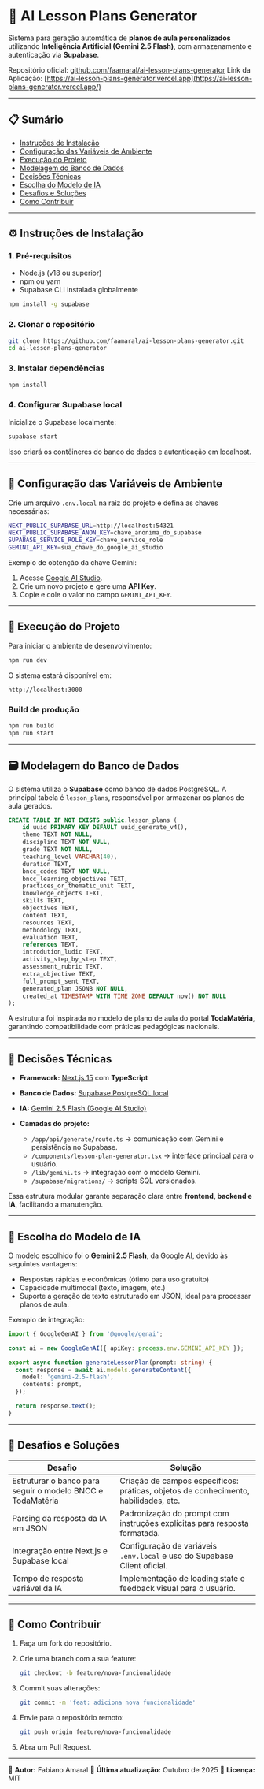# 🧠 AI Lesson Plans Generator

Sistema para geração automática de **planos de aula personalizados** utilizando **Inteligência Artificial (Gemini 2.5 Flash)**, com armazenamento e autenticação via **Supabase**.

Repositório oficial: [github.com/faamaral/ai-lesson-plans-generator](https://github.com/faamaral/ai-lesson-plans-generator)
Link da Aplicação: [https://ai-lesson-plans-generator.vercel.app](https://ai-lesson-plans-generator.vercel.app/)

---

## 📋 Sumário

* [Instruções de Instalação](#-instruções-de-instalação)
* [Configuração das Variáveis de Ambiente](#️-configuração-das-variáveis-de-ambiente)
* [Execução do Projeto](#-execução-do-projeto)
* [Modelagem do Banco de Dados](#-modelagem-do-banco-de-dados)
* [Decisões Técnicas](#-decisões-técnicas)
* [Escolha do Modelo de IA](#-escolha-do-modelo-de-ia)
* [Desafios e Soluções](#-desafios-e-soluções)
* [Como Contribuir](#-como-contribuir)

---

## ⚙️ Instruções de Instalação

### 1. Pré-requisitos

* Node.js (v18 ou superior)
* npm ou yarn
* Supabase CLI instalada globalmente

```bash
npm install -g supabase
```

### 2. Clonar o repositório

```bash
git clone https://github.com/faamaral/ai-lesson-plans-generator.git
cd ai-lesson-plans-generator
```

### 3. Instalar dependências

```bash
npm install
```

### 4. Configurar Supabase local

Inicialize o Supabase localmente:

```bash
supabase start
```

Isso criará os contêineres do banco de dados e autenticação em localhost.

---

## 🧩️ Configuração das Variáveis de Ambiente

Crie um arquivo `.env.local` na raiz do projeto e defina as chaves necessárias:

```bash
NEXT_PUBLIC_SUPABASE_URL=http://localhost:54321
NEXT_PUBLIC_SUPABASE_ANON_KEY=chave_anonima_do_supabase
SUPABASE_SERVICE_ROLE_KEY=chave_service_role
GEMINI_API_KEY=sua_chave_do_google_ai_studio
```

Exemplo de obtenção da chave Gemini:

1. Acesse [Google AI Studio](https://aistudio.google.com/).
2. Crie um novo projeto e gere uma **API Key**.
3. Copie e cole o valor no campo `GEMINI_API_KEY`.

---

## 🚀 Execução do Projeto

Para iniciar o ambiente de desenvolvimento:

```bash
npm run dev
```

O sistema estará disponível em:

```
http://localhost:3000
```

### Build de produção

```bash
npm run build
npm run start
```

---

## 🗃️ Modelagem do Banco de Dados

O sistema utiliza o **Supabase** como banco de dados PostgreSQL. A principal tabela é `lesson_plans`, responsável por armazenar os planos de aula gerados.

```sql
CREATE TABLE IF NOT EXISTS public.lesson_plans (
    id uuid PRIMARY KEY DEFAULT uuid_generate_v4(),
    theme TEXT NOT NULL,
    discipline TEXT NOT NULL,
    grade TEXT NOT NULL,
    teaching_level VARCHAR(40),
    duration TEXT,
    bncc_codes TEXT NOT NULL,
    bncc_learning_objectives TEXT,
    practices_or_thematic_unit TEXT,
    knowledge_objects TEXT,
    skills TEXT,
    objectives TEXT,
    content TEXT,
    resources TEXT,
    methodology TEXT,
    evaluation TEXT,
    references TEXT,
    introdution_ludic TEXT,
    activity_step_by_step TEXT,
    assessment_rubric TEXT,
    extra_objective TEXT,
    full_prompt_sent TEXT,
    generated_plan JSONB NOT NULL,
    created_at TIMESTAMP WITH TIME ZONE DEFAULT now() NOT NULL
);
```

A estrutura foi inspirada no modelo de plano de aula do portal **TodaMatéria**, garantindo compatibilidade com práticas pedagógicas nacionais.

---

## 🧠 Decisões Técnicas

* **Framework:** [Next.js 15](https://nextjs.org/) com **TypeScript**
* **Banco de Dados:** [Supabase PostgreSQL local](https://supabase.com/docs/guides/local-development)
* **IA:** [Gemini 2.5 Flash (Google AI Studio)](https://aistudio.google.com/)
* **Camadas do projeto:**

  * `/app/api/generate/route.ts` → comunicação com Gemini e persistência no Supabase.
  * `/components/lesson-plan-generator.tsx` → interface principal para o usuário.
  * `/lib/gemini.ts` → integração com o modelo Gemini.
  * `/supabase/migrations/` → scripts SQL versionados.

Essa estrutura modular garante separação clara entre **frontend, backend e IA**, facilitando a manutenção.

---

## 🧩 Escolha do Modelo de IA

O modelo escolhido foi o **Gemini 2.5 Flash**, da Google AI, devido às seguintes vantagens:

* Respostas rápidas e econômicas (ótimo para uso gratuito)
* Capacidade multimodal (texto, imagem, etc.)
* Suporte a geração de texto estruturado em JSON, ideal para processar planos de aula.

Exemplo de integração:

```typescript
import { GoogleGenAI } from '@google/genai';

const ai = new GoogleGenAI({ apiKey: process.env.GEMINI_API_KEY });

export async function generateLessonPlan(prompt: string) {
  const response = await ai.models.generateContent({
    model: 'gemini-2.5-flash',
    contents: prompt,
  });

  return response.text();
}
```

---

## 🧱 Desafios e Soluções

| Desafio                                                    | Solução                                                                             |
| ---------------------------------------------------------- | ----------------------------------------------------------------------------------- |
| Estruturar o banco para seguir o modelo BNCC e TodaMatéria | Criação de campos específicos: práticas, objetos de conhecimento, habilidades, etc. |
| Parsing da resposta da IA em JSON                          | Padronização do prompt com instruções explícitas para resposta formatada.           |
| Integração entre Next.js e Supabase local                  | Configuração de variáveis `.env.local` e uso do Supabase Client oficial.            |
| Tempo de resposta variável da IA                           | Implementação de loading state e feedback visual para o usuário.                    |

---

## 🤝 Como Contribuir

1. Faça um fork do repositório.
2. Crie uma branch com a sua feature:

   ```bash
   git checkout -b feature/nova-funcionalidade
   ```
3. Commit suas alterações:

   ```bash
   git commit -m 'feat: adiciona nova funcionalidade'
   ```
4. Envie para o repositório remoto:

   ```bash
   git push origin feature/nova-funcionalidade
   ```
5. Abra um Pull Request.

---

🧩 **Autor:** Fabiano Amaral
📅 **Última atualização:** Outubro de 2025
📘 **Licença:** MIT
